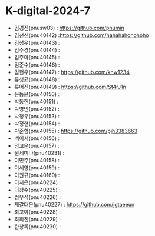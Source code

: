 # K-digital-2024-7

+ 김경진(pnusw03) : https://github.com/pnumin
+ 김선신(pnu40142) :https://github.com/hahahahohohoho
+ 김성우(pnu40143) :
+ 김수경(pnu40144) :
+ 김주아(pnu40145) :
+ 김준수(pnu40146) :
+ 김현우(pnu40147) : https://github.com/khw1234
+ 류성균(pnu40148) :
+ 류어진(pnu40149) : https://github.com/St4rJ1n
+ 문동윤(pnu40150) :
+ 박동헌(pnu40151) :
+ 박영빈(pnu40152) :
+ 박정우(pnu40153) :
+ 박정현(pnu40154) :
+ 박준형(pnu40155) : https://github.com/pjh3383663
+ 백이서(pnu40156) :
+ 엄고운(pnu40157) :
+ 원세미나(pnu40231) :
+ 이민주(pnu40158) :
+ 이세영(pnu40159) :
+ 이원규(pnu40160) :
+ 이지은(pnu40224) :
+ 이창수(pnu40225) :
+ 정우석(pnu40226) :
+ 제갈태은(pnu40227) : https://github.com/jgtaeeun
+ 최고야(pnu40228) :
+ 최희진(pnu40229) :
+ 한창록(pnu40230) : 


